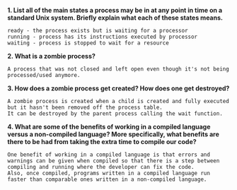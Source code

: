 **1. List all of the main states a process may be in at any point in time on a standard Unix system. Briefly explain what each of these states means.**

    ready - the process exists but is waiting for a processor 
    running - process has its instructions executed by processor
    waiting - process is stopped to wait for a resource

**2. What is a zombie process?**

    A process that was not closed and left open even though it's not being processed/used anymore.

**3. How does a zombie process get created? How does one get destroyed?**

    A zombie process is created when a child is created and fully executed but it hasn't been removed off the process table.
    It can be destroyed by the parent process calling the wait function.

**4. What are some of the benefits of working in a compiled language versus a non-compiled language? More specifically, what benefits are there to be had from taking the extra time to compile our code?**

    One benefit of working in a compiled language is that errors and warnings can be given when compiled so that there is a step between compiling and running where the developer can fix the code.
    Also, once compiled, programs written in a compiled language run faster than comparable ones written in a non-compiled language.
    